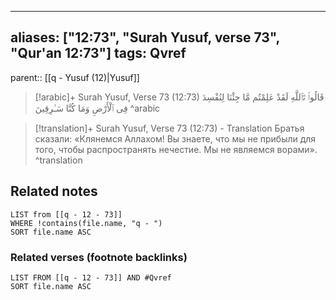 
---
aliases: ["12:73", "Surah Yusuf, verse 73", "Qur'an 12:73"]
tags: Qvref
---

parent:: [[q - Yusuf (12)|Yusuf]]

> [!arabic]+ Surah Yusuf, Verse 73 (12:73)
> <span class="quran-arabic">قَالُوا۟ تَٱللَّهِ لَقَدْ عَلِمْتُم مَّا جِئْنَا لِنُفْسِدَ فِى ٱلْأَرْضِ وَمَا كُنَّا سَـٰرِقِينَ</span>
^arabic

> [!translation]+ Surah Yusuf, Verse 73 (12:73) - Translation
> Братья сказали: «Клянемся Аллахом! Вы знаете, что мы не прибыли для того, чтобы распространять нечестие. Мы не являемся ворами».
^translation



## Related notes
```dataview
LIST from [[q - 12 - 73]]
WHERE !contains(file.name, "q - ")
SORT file.name ASC
```

### Related verses (footnote backlinks)
```dataview
LIST FROM [[q - 12 - 73]] AND #Qvref
SORT file.name ASC
```

